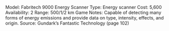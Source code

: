 Model: Fabritech 9000 Energy Scanner
Type: Energy scanner
Cost: 5,600
Availability: 2
Range: 500/1/2 km
Game Notes: Capable of detecting many forms of energy
emissions and provide data on type, intensity, effects, and
origin.
Source: Gundark’s Fantastic Technology (page 102)